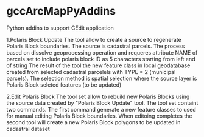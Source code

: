 # gccArcMapPyAddins
Python addins to support CEdit application

1.Polaris Block Update
  The tool allow to create a source to regenerate Polaris Block boundaries. The source is cadastral parcels. The process based on dissolve geoprocessing operation and requeres attribute NAME of parcels set to include polaris block ID as 5 characters starting from left end of string
  The result of the tool the new feature class in local geodatabase created from selected cadastral parcelels with TYPE = 2 (municipal parcels). The selection method is spatial selection where the source layer is Polaris Block seleted features (to be updated)

2.Edit Polaris Block
  The tool set allow to rebuild new Polaris Blocks using the source data created by "Polaris Block Update" tool.
  The tool set containt two commands. The first command generate a new feature classes to used for manual editing Polaris Block boundaries. When editoing completes the second tool will create a new Polaris Block polygons to be updated in cadastral dataset
  
